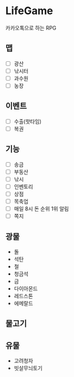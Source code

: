 # LifeGame
카카오톡으로 하는 RPG

## 맵
- [ ] 광산
- [ ] 낚시터
- [ ] 과수원
- [ ] 농장 

## 이벤트
- [ ] 수출(핫타임)
- [ ] 복권 

## 기능
- [ ] 송금
- [ ] 부동산
- [ ] 낚시
- [ ] 인벤토리
- [ ] 상점
- [ ] 목축업
- [ ] 매일 8시 돈 순위 1위 알림
- [ ] 쪽지 

## 광물
* 돌
* 석탄
* 철
* 청금석
* 금
* 다이아몬드
* 레드스톤
* 에메랄드 

## 물고기
## 유물
* 고려청자
* 빗살무늬토기
